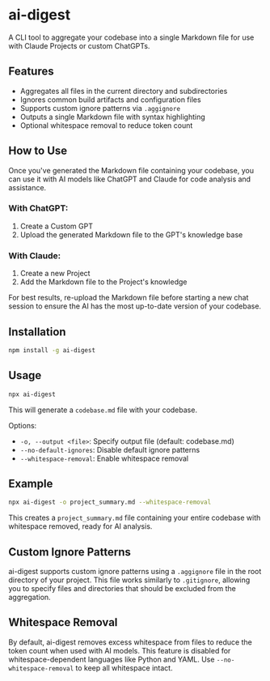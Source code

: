 # ai-digest

A CLI tool to aggregate your codebase into a single Markdown file for use with Claude Projects or custom ChatGPTs.

## Features

- Aggregates all files in the current directory and subdirectories
- Ignores common build artifacts and configuration files
- Supports custom ignore patterns via `.aggignore`
- Outputs a single Markdown file with syntax highlighting
- Optional whitespace removal to reduce token count

## How to Use

Once you've generated the Markdown file containing your codebase, you can use it with AI models like ChatGPT and Claude for code analysis and assistance.

### With ChatGPT:
1. Create a Custom GPT
2. Upload the generated Markdown file to the GPT's knowledge base

### With Claude:
1. Create a new Project
2. Add the Markdown file to the Project's knowledge

For best results, re-upload the Markdown file before starting a new chat session to ensure the AI has the most up-to-date version of your codebase.

## Installation

```bash
npm install -g ai-digest
```

## Usage

```bash
npx ai-digest
```

This will generate a `codebase.md` file with your codebase.

Options:
- `-o, --output <file>`: Specify output file (default: codebase.md)
- `--no-default-ignores`: Disable default ignore patterns
- `--whitespace-removal`: Enable whitespace removal

## Example

```bash
npx ai-digest -o project_summary.md --whitespace-removal
```

This creates a `project_summary.md` file containing your entire codebase with whitespace removed, ready for AI analysis.

## Custom Ignore Patterns

ai-digest supports custom ignore patterns using a `.aggignore` file in the root directory of your project. This file works similarly to `.gitignore`, allowing you to specify files and directories that should be excluded from the aggregation.

## Whitespace Removal

By default, ai-digest removes excess whitespace from files to reduce the token count when used with AI models. This feature is disabled for whitespace-dependent languages like Python and YAML. Use `--no-whitespace-removal` to keep all whitespace intact.